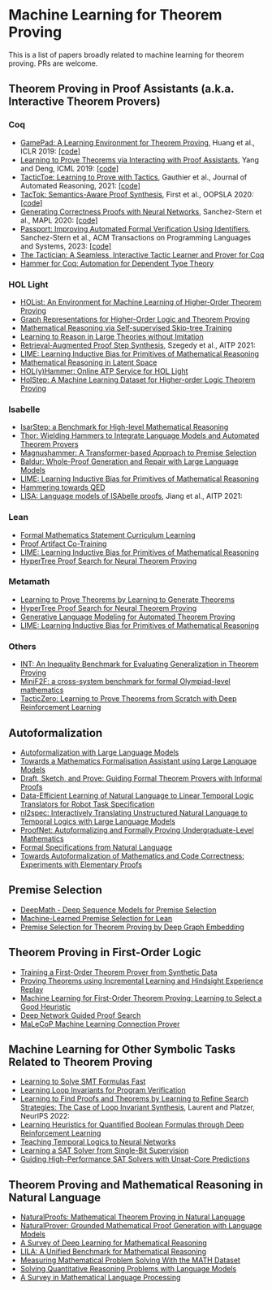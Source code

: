 Machine Learning for Theorem Proving
====================================

This is a list of papers broadly related to machine learning for theorem proving. PRs are welcome.


## Theorem Proving in Proof Assistants (a.k.a. Interactive Theorem Provers)

### Coq

* [GamePad: A Learning Environment for Theorem Proving](https://arxiv.org/abs/1806.00608), Huang et al., ICLR 2019: [[code]](https://github.com/ml4tp/gamepad)
* [Learning to Prove Theorems via Interacting with Proof Assistants](https://arxiv.org/abs/1905.09381), Yang and Deng, ICML 2019: [[code]](https://github.com/princeton-vl/CoqGym)
* [TacticToe: Learning to Prove with Tactics](https://arxiv.org/abs/1804.00596), Gauthier et al., Journal of Automated Reasoning, 2021: [[code]](https://github.com/HOL-Theorem-Prover/HOL)
* [TacTok: Semantics-Aware Proof Synthesis](https://dl.acm.org/doi/abs/10.1145/3428299), First et al., OOPSLA 2020: [[code]](https://github.com/LASER-UMASS/TacTok)
* [Generating Correctness Proofs with Neural Networks](https://dl.acm.org/doi/abs/10.1145/3394450.3397466), Sanchez-Stern et al., MAPL 2020: [[code]](https://github.com/UCSD-PL/proverbot9001)
* [Passport: Improving Automated Formal Verification Using Identifiers](https://arxiv.org/abs/2204.10370), Sanchez-Stern et al., ACM Transactions on Programming Languages and Systems, 2023: [[code]](https://github.com/LASER-UMASS/Passport)
* [The Tactician: A Seamless, Interactive Tactic Learner and Prover for Coq](https://link.springer.com/chapter/10.1007/978-3-030-53518-6_17)
* [Hammer for Coq: Automation for Dependent Type Theory](https://link.springer.com/article/10.1007/s10817-018-9458-4)


### HOL Light

* [HOList: An Environment for Machine Learning of Higher-Order Theorem Proving](https://arxiv.org/abs/1904.03241)
* [Graph Representations for Higher-Order Logic and Theorem Proving](https://arxiv.org/abs/1905.10006)
* [Mathematical Reasoning via Self-supervised Skip-tree Training](https://arxiv.org/abs/2006.04757)
* [Learning to Reason in Large Theories without Imitation](https://arxiv.org/abs/1905.10501)
* [Retrieval-Augmented Proof Step Synthesis](http://aitp-conference.org/2021/abstract/paper_18.pdf), Szegedy et al., AITP 2021:
* [LIME: Learning Inductive Bias for Primitives of Mathematical Reasoning](https://arxiv.org/abs/2101.06223)
* [Mathematical Reasoning in Latent Space](https://arxiv.org/abs/1909.11851)
* [HOL(y)Hammer: Online ATP Service for HOL Light](https://arxiv.org/abs/1309.4962)
* [HolStep: A Machine Learning Dataset for Higher-order Logic Theorem Proving](https://arxiv.org/abs/1703.00426)


### Isabelle

* [IsarStep: a Benchmark for High-level Mathematical Reasoning](https://arxiv.org/abs/2006.09265)
* [Thor: Wielding Hammers to Integrate Language Models and Automated Theorem Provers](https://arxiv.org/abs/2205.10893)
* [Magnushammer: A Transformer-based Approach to Premise Selection](https://arxiv.org/abs/2303.04488)
* [Baldur: Whole-Proof Generation and Repair with Large Language Models](https://arxiv.org/abs/2303.04910)
* [LIME: Learning Inductive Bias for Primitives of Mathematical Reasoning](https://arxiv.org/abs/2101.06223)
* [Hammering towards QED](https://pure.mpg.de/rest/items/item_2381986/component/file_2381985/content)
* [LISA: Language models of ISAbelle proofs](http://aitp-conference.org/2021/abstract/paper_17.pdf), Jiang et al., AITP 2021:


### Lean

* [Formal Mathematics Statement Curriculum Learning](https://arxiv.org/abs/2202.01344)
* [Proof Artifact Co-Training](https://arxiv.org/abs/2102.06203)
* [LIME: Learning Inductive Bias for Primitives of Mathematical Reasoning](https://arxiv.org/abs/2101.06223)
* [HyperTree Proof Search for Neural Theorem Proving](https://arxiv.org/abs/2205.11491)


### Metamath

* [Learning to Prove Theorems by Learning to Generate Theorems](https://arxiv.org/abs/2002.07019)
* [HyperTree Proof Search for Neural Theorem Proving](https://arxiv.org/abs/2205.11491)
* [Generative Language Modeling for Automated Theorem Proving](https://arxiv.org/abs/2009.03393)
* [LIME: Learning Inductive Bias for Primitives of Mathematical Reasoning](https://arxiv.org/abs/2101.06223)


### Others

* [INT: An Inequality Benchmark for Evaluating Generalization in Theorem Proving](https://arxiv.org/abs/2007.02924)
* [MiniF2F: a cross-system benchmark for formal Olympiad-level mathematics](https://arxiv.org/abs/2109.00110)
* [TacticZero: Learning to Prove Theorems from Scratch with Deep Reinforcement Learning](https://arxiv.org/abs/2102.09756)


## Autoformalization

* [Autoformalization with Large Language Models](https://arxiv.org/abs/2205.12615)
* [Towards a Mathematics Formalisation Assistant using Large Language Models](https://arxiv.org/abs/2211.07524)
* [Draft, Sketch, and Prove: Guiding Formal Theorem Provers with Informal Proofs](https://arxiv.org/abs/2210.12283)
* [Data-Efficient Learning of Natural Language to Linear Temporal Logic Translators for Robot Task Specification](https://arxiv.org/abs/2303.08006)
* [nl2spec: Interactively Translating Unstructured Natural Language to Temporal Logics with Large Language Models](https://arxiv.org/abs/2303.04864)
* [ProofNet: Autoformalizing and Formally Proving Undergraduate-Level Mathematics](https://arxiv.org/abs/2302.12433)
* [Formal Specifications from Natural Language](https://arxiv.org/abs/2206.01962)
* [Towards Autoformalization of Mathematics and Code Correctness: Experiments with Elementary Proofs](https://arxiv.org/abs/2301.02195)


## Premise Selection

* [DeepMath - Deep Sequence Models for Premise Selection](https://arxiv.org/abs/1606.04442)
* [Machine-Learned Premise Selection for Lean](https://bartoszpiotrowski.pl/p/lean-premise-selection-paper.pdf)
* [Premise Selection for Theorem Proving by Deep Graph Embedding](https://arxiv.org/abs/1709.09994)


## Theorem Proving in First-Order Logic

* [Training a First-Order Theorem Prover from Synthetic Data](https://arxiv.org/abs/2103.03798)
* [Proving Theorems using Incremental Learning and Hindsight Experience Replay](https://proceedings.mlr.press/v162/aygun22a.html)
* [Machine Learning for First-Order Theorem Proving: Learning to Select a Good Heuristic](https://link.springer.com/article/10.1007/s10817-014-9301-5)
* [Deep Network Guided Proof Search](https://arxiv.org/abs/1701.06972)
* [MaLeCoP Machine Learning Connection Prover](https://link.springer.com/chapter/10.1007/978-3-642-22119-4_21)


## Machine Learning for Other Symbolic Tasks Related to Theorem Proving

* [Learning to Solve SMT Formulas Fast](http://fastsmt.ethz.ch/)
* [Learning Loop Invariants for Program Verification](https://papers.nips.cc/paper_files/paper/2018/hash/65b1e92c585fd4c2159d5f33b5030ff2-Abstract.html)
* [Learning to Find Proofs and Theorems by Learning to Refine Search Strategies: The Case of Loop Invariant Synthesis](https://proceedings.neurips.cc/paper_files/paper/2022/hash/1f14ac136d55c34a18a04ce3db083599-Abstract-Conference.html), Laurent and Platzer, NeurIPS 2022:
* [Learning Heuristics for Quantified Boolean Formulas through Deep Reinforcement Learning](https://arxiv.org/abs/1807.08058)
* [Teaching Temporal Logics to Neural Networks](https://arxiv.org/abs/2003.04218)
* [Learning a SAT Solver from Single-Bit Supervision](https://arxiv.org/abs/1802.03685)
* [Guiding High-Performance SAT Solvers with Unsat-Core Predictions](https://link.springer.com/chapter/10.1007/978-3-030-24258-9_24)


## Theorem Proving and Mathematical Reasoning in Natural Language

* [NaturalProofs: Mathematical Theorem Proving in Natural Language](https://arxiv.org/abs/2104.01112)
* [NaturalProver: Grounded Mathematical Proof Generation with Language Models](https://arxiv.org/abs/2205.12910)
* [A Survey of Deep Learning for Mathematical Reasoning](https://arxiv.org/abs/2212.10535)
* [LILA: A Unified Benchmark for Mathematical Reasoning](https://aclanthology.org/2022.emnlp-main.392/)
* [Measuring Mathematical Problem Solving With the MATH Dataset](https://arxiv.org/abs/2103.03874)
* [Solving Quantitative Reasoning Problems with Language Models](https://arxiv.org/abs/2206.14858)
* [A Survey in Mathematical Language Processing](https://arxiv.org/abs/2205.15231)
